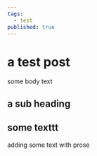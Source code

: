 ```yaml
---
tags:
  - test
published: true
---
```



# a test post
some body text

## a sub heading
some texttt
-
adding some text with prose